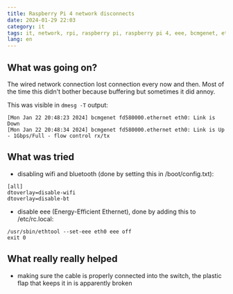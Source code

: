```yaml
---
title: Raspberry Pi 4 network disconnects
date: 2024-01-29 22:03
category: it
tags: it, network, rpi, raspberry pi, raspberry pi 4, eee, bcmgenet, eth0
lang: en
---
```


## What was going on?

The wired network connection lost connection every now and then. Most of the time this didn't bother because buffering but sometimes it did annoy.

This was visible in `dmesg -T` output:

```
[Mon Jan 22 20:48:23 2024] bcmgenet fd580000.ethernet eth0: Link is Down
[Mon Jan 22 20:48:34 2024] bcmgenet fd580000.ethernet eth0: Link is Up - 1Gbps/Full - flow control rx/tx
```

## What was tried

 - disabling wifi and bluetooth (done by setting this in /boot/config.txt):

```
[all]
dtoverlay=disable-wifi
dtoverlay=disable-bt
```
 - disable eee (Energy-Efficient Ethernet), done by adding this to /etc/rc.local:

```
/usr/sbin/ethtool --set-eee eth0 eee off
exit 0
```

## What really really helped

 - making sure the cable is properly connected into the switch, the plastic flap that keeps it in is apparently broken
